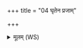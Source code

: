 +++
title = "04 घृतेन प्रजाम्"

+++
<details><summary>मूलम् (WS)</summary>

घृतेन प्रजां वनुते घृतेन रयिमश्नुते ।  
घृतेनायुष्यं वर्चस्यं देवेभ्यो वनुते परि ॥ ५ ॥
</details>